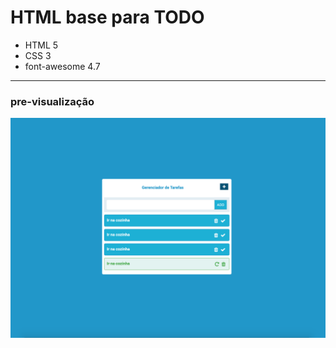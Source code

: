 # HTML base para TODO

- HTML 5
- CSS 3
- font-awesome 4.7
---
### pre-visualização

![Alt text](img/print.png?raw=true "Title")
